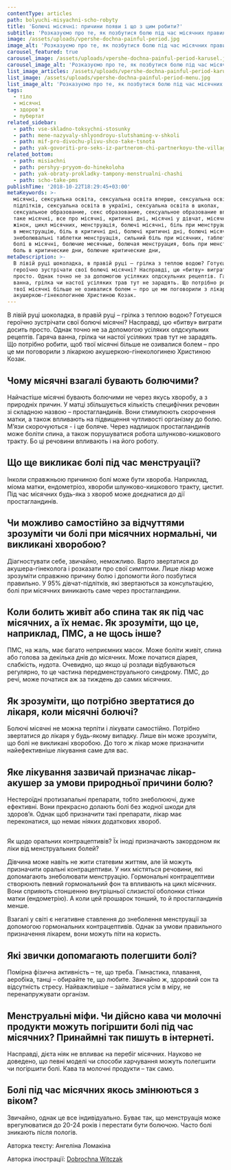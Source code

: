 ```yaml
---
contentType: articles
path: bolyuchi-misyachni-scho-robyty
title: 'Болючі місячні: причини появи і що з цим робити?'
subtitle: 'Розказуємо про те, як позбутися болю під час місячних правильно'
image: /assets/uploads/vpershe-dochna-painful-period.jpg
image_alt: 'Розказуємо про те, як позбутися болю під час місячних правильно'
carousel_featured: true
carousel_image: /assets/uploads/vpershe-dochna-painful-period-karusel.jpg
carousel_image_alt: 'Розказуємо про те, як позбутися болю під час місячних правильно'
list_image_articles: /assets/uploads/vpershe-dochna-painful-period-karusel.jpg
list_image: /assets/uploads/vpershe-dochna-painful-period-menu.jpg
list_image_alt: 'Розказуємо про те, як позбутися болю під час місячних правильно'
tags:
  - тіло
  - місячні
  - здоров'я
  - пубертат
related_sidebar:
  - path: vse-skladno-toksychni-stosunky
  - path: mene-nazyvaly-shlyondroyu-slutshaming-v-shkoli
  - path: mif-pro-divochu-plivu-shco-take-tsnota
  - path: yak-govoriti-pro-seks-iz-partnerom-chi-partnerkoyu-the-village
related_bottom:
  - path: misiachni
  - path: pershyy-pryyom-do-hinekoloha
  - path: yak-obraty-prokladky-tampony-menstrualni-chashi
  - path: scho-take-pms
publishTime: '2018-10-22T18:29:45+03:00'
metaKeywords: >-
  місячні, сексуальна освіта, сексуальна освіта вперше, сексуальна освіта для
  підлітків, сексуальна освіта в україні, сексуальна освіта в школах,
  сексуальное образование, секс образование, сексуальное образование вперше, що
  таке місячні, все про місячні, критичні дні, місячні у дівчат, місячні у
  жінок, цикл місячних, менструація, болючі місячні, біль при менструації, біль
  в менструацію, біль в критичні дні, болючі критичні дні, болючі місячні назва,
  знеболювальні таблетки менструація, сильний біль при місячних, таблетки при
  болі в місячні, болючие месячные, болючая менструация, боль при менструации,
  боль в критические дни, болючие критические дни,  
metaDescription: >-
  В лівій руці шоколадка, в правій руці – грілка з теплою водою? Готуєшся
  героїчно зустрічати свої болючі місячні? Насправді, цю «битву» виграти досить
  просто. Однак точно не за допомогою усіляких олдскульних рецептів. Гаряча
  ванна, грілка чи настої усіляких трав тут не зарадять. Що потрібно робити, щоб
  твої місячні більше не озивалися болем – про це ми поговорили з лікаркою
  акушеркою-гінекологинею Христиною Козак.
---
```

В лівій руці шоколадка, в правій руці – грілка з теплою водою? Готуєшся героїчно зустрічати свої болючі місячні? Насправді, цю «битву» виграти досить просто. Однак точно не за допомогою усіляких олдскульних рецептів. Гаряча ванна, грілка чи настої усіляких трав тут не зарадять. Що потрібно робити, щоб твої місячні більше не озивалися болем – про це ми поговорили з лікаркою акушеркою-гінекологинею Христиною Козак.

## Чому місячні взагалі бувають болючими?

Найчастіше місячні бувають болючими не через якусь хворобу, а з природніх причин. У матці збільшується кількість специфічних речовин зі складною назвою – простагландинів. Вони стимулюють скорочення матки, а також впливають на підвищення чутливості організму до болю. М’язи скорочуються - і це боляче. Через надлишок простагландинів може боліти спина, а також порушуватися робота шлунково-кишкового тракту. Бо ці речовини впливають і на його роботу. 

## Що ще викликає болі під час менструації?

Інколи справжньою причиною болі може бути хвороба. Наприклад, міома матки, ендометріоз, хвороби шлунково-кишкового тракту, цистит.  Під час місячних будь-яка з хвороб може доєднатися до дії простагландинів. 

## Чи можливо самостійно за відчуттями зрозуміти чи болі при місячних нормальні, чи викликані хворобою?

Діагностувати себе, звичайно, неможливо. Варто звертатися до акушера-гінеколога і розказати про свої симптоми. Лише лікар може зрозуміти справжню причину болю і допомогти його позбутися правильно. У 95% дівчат-підлітків, які звертаються за консультацією, болі при місячних виникають саме через простагландини. 

## Коли болить живіт або спина так як під час місячних, а їх немає. Як зрозуміти, що це, наприклад, ПМС,  а не щось інше?

ПМС, на жаль, має багато неприємних масок. Може боліти живіт, спина або голова за декілька днів до місячних. Може початися діарея, слабкість, нудота. Очевидно, що якщо ці розлади відбуваються регулярно, то це частина передменструального синдрому. ПМС, до речі, може початися аж за тиждень до самих місячних. 

## Як зрозуміти, що потрібно звертатися до лікаря, коли місячні болючі?

Болючі місячні не можна терпіти і лікувати самостійно. Потрібно звертатися до лікаря у будь-якому випадку. Лише він може зрозуміти, що болі не викликані хворобою. До того ж лікар може призначити найефективніше лікування саме для вас. 

## Яке лікування зазвичай призначає лікар-акушер за умови природньої причини болю?

Нестероїдні протизапальні препарати, тобто знеболюючі, дуже ефективні. Вони прекрасно долають болі без жодної шкоди для здоров’я. Однак щоб призначити такі препарати, лікар має переконатися, що немає ніяких додаткових хвороб.

## Як щодо оральних контрацептивів? Їх іноді призначають закордоном як ліки від менструальних болей?

Дівчина може навіть не жити статевим життям, але їй можуть призначити оральні контрацептиви. У них містяться речовини, які допомагають знеболювати менструацію. Гормональні контрацептиви створюють певний гормональний фон та впливають на цикл місячних. Вони сприяють стоншенню внутрішньої слизистої оболонки стінки матки (ендометрію). А коли цей прошарок тонший, то й простагландинів менше.

Взагалі у світі є негативне ставлення до знеболення менструації за допомогою гормональних контрацептивів. Однак за умови правильного призначення лікарем, вони можуть піти на користь. 

## Які звички допомагають полегшити болі?

Помірна фізична активність – те, що треба. Гімнастика, плавання, аеробіка, танці – обирайте те, що любите. Звичайно ж, здоровий сон та відсутність стресу. Найважливіше – займатися усім в міру, не перенапружувати організм. 

## Менструальні міфи. Чи дійсно кава чи молочні продукти можуть погіршити болі під час місячних? Принаймні так пишуть в інтернеті.

Насправді, дієта ніяк не впливає на перебіг місячних. Науково не доведено, що певні моделі чи способи харчування можуть полегшити чи погіршити болі. Кава та молочні продукти – так само. 

## Болі під час місячних якось змінюються з віком?

Звичайно, однак це все індивідуально. Буває так, що менструація може врегулюватися до 20-24 років і перестати бути болючою. Часто болі зникають після пологів.



Авторка тексту: Ангеліна Ломакіна

Авторка ілюстрації: [Dobrochna Witczak](https://www.instagram.com/dochna_/)
